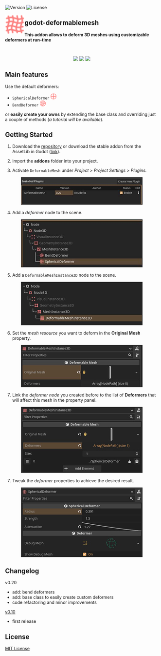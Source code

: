 ![Version](https://img.shields.io/badge/Godot-v4.0.2%20stable-informational) ![License](https://img.shields.io/github/license/cloudofoz/godot-deformablemesh)

<img src="addons/deformablemesh/dm_icon_deformable_mesh.svg" width="64" align="left"/>

## godot-deformablemesh
**This addon allows to deform 3D meshes using customizable deformers at run-time**

<br clear="left" />

<p align="center">
  <img src="media/dm_screen_1.gif" width="320" />
  <img src="media/dm_screen_3.gif" width="320" />
  <img src="media/dm_screen_2.gif" width="320" />
</p>

## Main features

Use the default deformers:
- `SphericalDeformer` <img src="addons/deformablemesh/dm_icon_spherical_deformer.svg" width="20"/>
- `BendDeformer` <img src="addons/deformablemesh/dm_icon_bend_deformer.svg" width="20"/>

or **easily create your owns** by extending the base class and overriding just a couple of methods (*a tutorial will be available*).

## Getting Started

1. Download the [repository](https://github.com/cloudofoz/godot-curvemesh/archive/refs/heads/main.zip](https://github.com/cloudofoz/godot-deformablemesh/archive/refs/heads/main.zip)) or download the stable addon from the AssetLib in Godot ([link](https://godotengine.org/asset-library/asset/1794)).

2. Import the **addons** folder into your project.

3. Activate `DeformableMesh` under *Project > Project Settings > Plugins.*

<p align="center">
  <img src="media/dm_getting_started_00.jpg" />
</p>

4. Add a *deformer* node to the scene.

<p align="center">
  <img src="media/dm_getting_started_01.jpg" />
</p>

5. Add a `DeformableMeshInstance3D` node to the scene.

<p align="center">
  <img src="media/dm_getting_started_02.jpg" />
</p>

6. Set the *mesh resource* you want to deform in the **Original Mesh** property.

<p align="center">
  <img src="media/dm_getting_started_03.jpg" />
</p>

7. Link the *deformer node* you created before to the list of **Deformers** that will affect this mesh in the property panel.

<p align="center">
  <img src="media/dm_getting_started_04.jpg" />
</p>

7. Tweak the *deformer* properties to achieve the desired result.

<p align="center">
  <img src="media/dm_getting_started_05.jpg" />
</p>

## Changelog

v0.20

- add: bend deformers
- add: base class to easily create custom deformers
- code refactoring and minor improvements

[v0.10](https://github.com/cloudofoz/godot-deformablemesh/tree/v0.1)

- first release

## License

[MIT License](/LICENSE.md)
